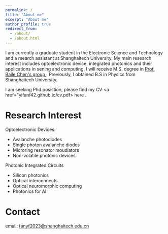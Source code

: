```yaml
---
permalink: /
title: "About me"
excerpt: "About me"
author_profile: true
redirect_from: 
  - /about/
  - /about.html
---
```


I am currently a graduate student in the Electronic Science and Technology  and a rsearch assistant at Shanghaitech University. My main research interest includes optoelectronic device, integrated photonics and their applications in sening and computing. I will receive M.S. degree in <a href="https://faculty.sist.shanghaitech.edu.cn/faculty/chenbl/#about"> Prof. Baile Chen's group </a>. Previously, I obtained B.S in Physics from Shanghaitech University.

I am seeking Phd posistion, please find my CV <a href="yifanf42.github.io/cv.pdf> here </a>.

Research Interest
======
Optoelectronic Devices:
  * Avalanche photodiodes
  * Single photon avalanche diodes
  * Microring resonator moudlators
  * Non-volatile photonic devices

Photonic Integrated Circuits
  * Silicon photonics
  * Optical interconnects
  * Optical neuromorphic computing
  * Photonics for AI

Contact
======
email: fanyf2023@shanghaitech.edu.cn

